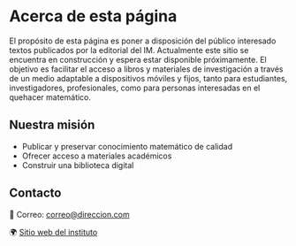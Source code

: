 # Acerca de esta página
El propósito de esta página es poner a disposición del público interesado textos publicados por la editorial del IM. Actualmente este sitio se encuentra en construcción y espera estar disponible próximamente. El objetivo es facilitar el acceso a libros y materiales de investigación a través de un medio adaptable a dispositivos móviles y fijos, tanto para estudiantes, investigadores, profesionales, como para personas interesadas en el quehacer matemático.
 
## Nuestra misión
- Publicar y preservar conocimiento matemático de calidad
- Ofrecer acceso a materiales académicos
- Construir una biblioteca digital 

## Contacto
📨 Correo: correo@direccion.com

🌍 [Sitio web del instituto](https://www.matem.unam.mx/)